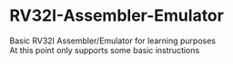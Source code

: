# RV32I-Assembler-Emulator
Basic RV32I Assembler/Emulator for learning purposes \
At this point only supports some basic instructions
